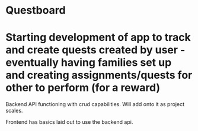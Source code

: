 # Questboard

# Starting development of app to track and create quests created by user - eventually having families set up and creating assignments/quests for other to perform (for a reward)

Backend API functioning with crud capabilities. Will add onto it as project scales.

Frontend has basics laid out to use the backend api.
